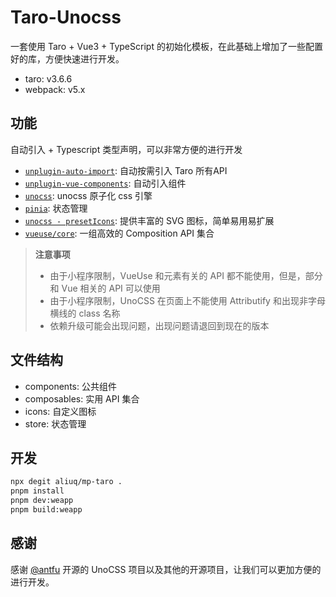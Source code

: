 # Taro-Unocss

一套使用 Taro + Vue3 + TypeScript 的初始化模板，在此基础上增加了一些配置好的库，方便快速进行开发。

+ taro: v3.6.6
+ webpack: v5.x

## 功能

自动引入 + Typescript 类型声明，可以非常方便的进行开发

+ [`unplugin-auto-import`](https://github.com/antfu/unplugin-auto-import): 自动按需引入 Taro 所有API
+ [`unplugin-vue-components`](https://github.com/antfu/unplugin-vue-components): 自动引入组件
+ [`unocss`](https://github.com/unocss/unocss): unocss 原子化 css 引擎
+ [`pinia`](https://github.com/vuejs/pinia): 状态管理
+ [`unocss - presetIcons`](https://github.com/unocss/unocss/tree/main/packages/preset-icons): 提供丰富的 SVG 图标，简单易用易扩展
+ [`vueuse/core`](https://github.com/vueuse/vueuse): 一组高效的 Composition API 集合

> **注意事项**
>
> + 由于小程序限制，VueUse 和元素有关的 API 都不能使用，但是，部分和 Vue 相关的 API 可以使用
> + 由于小程序限制，UnoCSS 在页面上不能使用 Attributify 和出现非字母横线的 class 名称
> + 依赖升级可能会出现问题，出现问题请退回到现在的版本

## 文件结构

+ components: 公共组件
+ composables: 实用 API 集合
+ icons: 自定义图标
+ store: 状态管理

## 开发

```bash
npx degit aliuq/mp-taro .
pnpm install
pnpm dev:weapp
pnpm build:weapp
```

## 感谢

感谢 [@antfu](https://github.com/antfu) 开源的 UnoCSS 项目以及其他的开源项目，让我们可以更加方便的进行开发。
